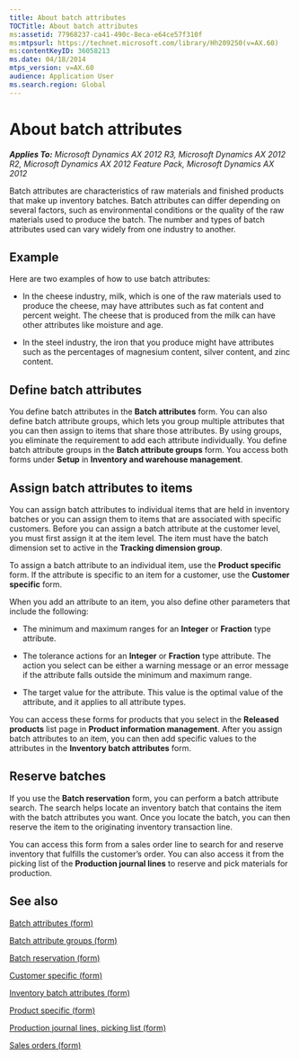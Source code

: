 ```yaml
---
title: About batch attributes
TOCTitle: About batch attributes
ms:assetid: 77968237-ca41-490c-8eca-e64ce57f310f
ms:mtpsurl: https://technet.microsoft.com/library/Hh209250(v=AX.60)
ms:contentKeyID: 36058213
ms.date: 04/18/2014
mtps_version: v=AX.60
audience: Application User
ms.search.region: Global
---
```


# About batch attributes 


_**Applies To:** Microsoft Dynamics AX 2012 R3, Microsoft Dynamics AX 2012 R2, Microsoft Dynamics AX 2012 Feature Pack, Microsoft Dynamics AX 2012_

Batch attributes are characteristics of raw materials and finished products that make up inventory batches. Batch attributes can differ depending on several factors, such as environmental conditions or the quality of the raw materials used to produce the batch. The number and types of batch attributes used can vary widely from one industry to another.

## Example

Here are two examples of how to use batch attributes:

  - In the cheese industry, milk, which is one of the raw materials used to produce the cheese, may have attributes such as fat content and percent weight. The cheese that is produced from the milk can have other attributes like moisture and age.

  - In the steel industry, the iron that you produce might have attributes such as the percentages of magnesium content, silver content, and zinc content.

## Define batch attributes

You define batch attributes in the **Batch attributes** form. You can also define batch attribute groups, which lets you group multiple attributes that you can then assign to items that share those attributes. By using groups, you eliminate the requirement to add each attribute individually. You define batch attribute groups in the **Batch attribute groups** form. You access both forms under **Setup** in **Inventory and warehouse management**.

## Assign batch attributes to items

You can assign batch attributes to individual items that are held in inventory batches or you can assign them to items that are associated with specific customers. Before you can assign a batch attribute at the customer level, you must first assign it at the item level. The item must have the batch dimension set to active in the **Tracking dimension group**.

To assign a batch attribute to an individual item, use the **Product specific** form. If the attribute is specific to an item for a customer, use the **Customer specific** form.

When you add an attribute to an item, you also define other parameters that include the following:

  - The minimum and maximum ranges for an **Integer** or **Fraction** type attribute.

  - The tolerance actions for an **Integer** or **Fraction** type attribute. The action you select can be either a warning message or an error message if the attribute falls outside the minimum and maximum range.

  - The target value for the attribute. This value is the optimal value of the attribute, and it applies to all attribute types.

You can access these forms for products that you select in the **Released products** list page in **Product information management**. After you assign batch attributes to an item, you can then add specific values to the attributes in the **Inventory batch attributes** form.

## Reserve batches

If you use the **Batch reservation** form, you can perform a batch attribute search. The search helps locate an inventory batch that contains the item with the batch attributes you want. Once you locate the batch, you can then reserve the item to the originating inventory transaction line.

You can access this form from a sales order line to search for and reserve inventory that fulfills the customer’s order. You can also access it from the picking list of the **Production journal lines** to reserve and pick materials for production.

## See also

[Batch attributes (form)](https://technet.microsoft.com/library/hh209255\(v=ax.60\))

[Batch attribute groups (form)](https://technet.microsoft.com/library/hh209431\(v=ax.60\))

[Batch reservation (form)](https://technet.microsoft.com/library/hh208645\(v=ax.60\))

[Customer specific (form)](https://technet.microsoft.com/library/hh209393\(v=ax.60\))

[Inventory batch attributes (form)](https://technet.microsoft.com/library/hh209284\(v=ax.60\))

[Product specific (form)](https://technet.microsoft.com/library/hh227369\(v=ax.60\))

[Production journal lines, picking list (form)](https://technet.microsoft.com/library/aa616001\(v=ax.60\))

[Sales orders (form)](https://technet.microsoft.com/library/aa585863\(v=ax.60\))

  


